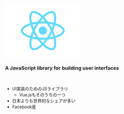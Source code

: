 <img src="../images/react.png" width="250px" />

### A JavaScript library for building user interfaces

<br />

- UI実装のためのJSライブラリ
  - Vue.jsもそのうちの一つ
- 日本よりも世界的なシェアが多い
- Facebook産